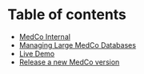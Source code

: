 # Table of contents

* [MedCo Internal](README.md)
* [Managing Large MedCo Databases](large-databases.md)
* [Live Demo](live-demo.md)
* [Release a new MedCo version](release-a-new-medco-version.md)

